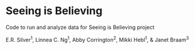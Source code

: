 # Seeing is Believing
 Code to run and analyze data for Seeing is Believing project

E.R. Silver<sup>1</sup>, Linnea C. Ng<sup>1</sup>, Abby Corrington<sup>2</sup>, Mikki Hebl<sup>1</sup>, & Janet Braam<sup>3</sup>



